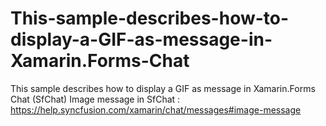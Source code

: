 # This-sample-describes-how-to-display-a-GIF-as-message-in-Xamarin.Forms-Chat
This sample describes how to display a GIF as message in Xamarin.Forms Chat (SfChat)
Image message in SfChat : https://help.syncfusion.com/xamarin/chat/messages#image-message
